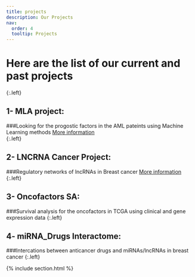 ```yaml
---
title: projects
description: Our Projects
nav:
  order: 4
  tooltip: Projects
---
```


# Here are the list of our current and past projects  


{:.left}  
## 1- MLA project: 
###Looking for the progostic factors in the AML pateints using Machine Learning methods [More information](https://fallahi-bioinformatics-lab.github.io/Melanoma-Cancer-marker-prediction/)  
{:.left}
## 2- LNCRNA Cancer Project: 
###Regulatory networks of lncRNAs in Breast cancer [More information](https://fallahi-bioinformatics-lab.github.io/LncRNAs_in_Cancer/)
{:.left} 
## 3- Oncofactors SA: 
###Survival analysis for the oncofactors in TCGA using clinical and gene expression data
{:.left} 
## 4- miRNA_Drugs Interactome: 
###Intercations between anticancer drugs and miRNAs/lncRNAs in breast cancer 
{:.left} 
 

{% include section.html %}
